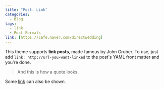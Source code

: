 ```yaml
---
title: "Post: Link"
categories:
  - Blog
tags:
  - link
  - Post Formats
link: [https://cafe.naver.com/directwedding]
---
```


This theme supports **link posts**, made famous by John Gruber. To use, just add `link: http://url-you-want-linked` to the post's YAML front matter and you're done.

> And this is how a quote looks.

Some [link](#) can also be shown.
